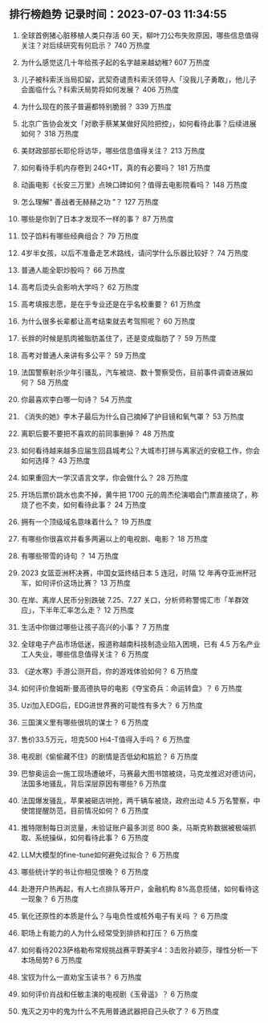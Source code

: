 
## 排行榜趋势 记录时间：2023-07-03 11:34:55
  
  1. 全球首例猪心脏移植人类只存活 60 天，柳叶刀公布失败原因，哪些信息值得关注？对后续研究有何启示？ 740 万热度
    
  2. 为什么感觉这几十年给孩子起的名字越来越幼稚? 607 万热度
    
  3. 儿子被科索沃当局扣留，武契奇谴责科索沃领导人「没我儿子勇敢」，他儿子会面临什么？科索沃局势将如何发展？ 406 万热度
    
  4. 为什么现在的孩子普遍都特别脆弱？ 339 万热度
    
  5. 北京广告协会发文「对歌手蔡某某做好风险把控」，如何看待此事？后续进展如何？ 318 万热度
    
  6. 美财政部部长耶伦将访华，哪些信息值得关注？ 213 万热度
    
  7. 如何看待手机内存卷到 24G+1T，真的有必要吗？ 181 万热度
    
  8. 动画电影《长安三万里》点映口碑如何？值得去电影院看吗？ 148 万热度
    
  9. 怎么理解“ 善战者无赫赫之功 ”？ 127 万热度
    
  10. 哪些是你到了日本才发现不一样的事？ 87 万热度
    
  11. 饺子馅料有哪些经典组合？ 79 万热度
    
  12. 4岁半女孩，以后不准备走艺术路线，请问学什么乐器比较好？ 74 万热度
    
  13. 普通人能全职炒股吗？ 66 万热度
    
  14. 高考后烫头会影响大学吗？ 62 万热度
    
  15. 高考填报志愿，是在乎专业还是在乎名校重要？ 61 万热度
    
  16. 为什么很多长辈都让高考结束就去考驾照呢？ 60 万热度
    
  17. 长胖的时候是肌肉被脂肪盖住了，还是变成脂肪了？ 59 万热度
    
  18. 高考对普通人来讲有多公平？ 59 万热度
    
  19. 法国警察射杀少年引骚乱，汽车被烧、数十警察受伤，目前事件调查进展如何？ 58 万热度
    
  20. 你最喜欢李白哪一句诗？ 54 万热度
    
  21. 《消失的她》李木子最后为什么自己摘掉了护目镜和氧气罩？ 53 万热度
    
  22. 离职后要不要把不喜欢的前同事删掉？ 48 万热度
    
  23. 如何看待越来越多应届生回县城考公？大城市打拼与离家近的安稳工作，你会如何选择？ 43 万热度
    
  24. 如果重回大一学汉语言文学，你会做什么？ 28 万热度
    
  25. 开场后票价跳水也卖不掉，黄牛把 1700 元的周杰伦演唱会门票直接烧了，称烧了也不卖，如何看待此事？ 24 万热度
    
  26. 拥有一个顶级域名意味着什么？ 19 万热度
    
  27. 有哪些你很喜欢并看多两遍以上的电视剧、电影？ 18 万热度
    
  28. 有哪些带雪的诗句 ？ 14 万热度
    
  29. 2023 女篮亚洲杯决赛，中国女篮终结日本 5 连冠，时隔 12 年再夺亚洲杯冠军，如何评价这场比赛？ 13 万热度
    
  30. 在岸、离岸人民币分别跌破 7.25、7.27 关口，分析师称警惕汇市「羊群效应」，下半年汇率怎么走？ 12 万热度
    
  31. 生活中你做过哪些让孩子高兴的小事？ 7 万热度
    
  32. 全球电子产品市场低迷，报道称越南科技制造业陷入困境，已有 4.5 万名产业工人失业，哪些信息值得关注？ 6 万热度
    
  33. 《逆水寒》手游公测开启，你的游戏体验如何？ 6 万热度
    
  34. 如何评价詹姆斯·曼高德执导的电影《夺宝奇兵：命运转盘》？ 6 万热度
    
  35. Uzi加入EDG后，EDG进世界赛的可能性有多大？ 6 万热度
    
  36. 三国演义里有哪些很坑的谋士？ 6 万热度
    
  37. 售价33.5万元，坦克500 Hi4-T值得入手吗？ 6 万热度
    
  38. 电视剧《偷偷藏不住》的剧情是否低幼和尴尬？ 6 万热度
    
  39. 巴黎奥运会一施工现场遭破坏，马赛最大图书馆被烧，马克龙推迟对德访问，法国多地骚乱，背后深层原因有哪些? 6 万热度
    
  40. 法国爆发骚乱，苹果被砸店哄抢，两千辆车被烧，政府出动 4.5 万名警察，中使馆提醒防范，目前情况如何？ 6 万热度
    
  41. 推特限制每日浏览量，未验证账户最多浏览 800 条，马斯克称数据被极端抓取、系统操纵，如何看待此事？ 6 万热度
    
  42. LLM大模型的fine-tune如何避免过拟合？ 6 万热度
    
  43. 哪些统计学的书让你相见恨晚？ 6 万热度
    
  44. 赴港开户热再起，有人七点排队等开户，金融机构 8%高息揽储，如何看待这一现象？ 6 万热度
    
  45. 氧化还原性的本质是什么？与电负性或核外电子有关吗 ？ 6 万热度
    
  46. 职场上有能力的人为什么经常受到排挤和打压？ 6 万热度
    
  47. 如何看待2023萨格勒布常规挑战赛平野美宇4：3击败孙颖莎，理性分析一下本场局势? 6 万热度
    
  48. 宝钗为什么一直劝宝玉读书？ 6 万热度
    
  49. 如何评价肖战和任敏主演的电视剧《玉骨遥》？ 6 万热度
    
  50. 鬼灭之刃中的鬼为什么不先用普通武器把自己头砍了？ 6 万热度
    